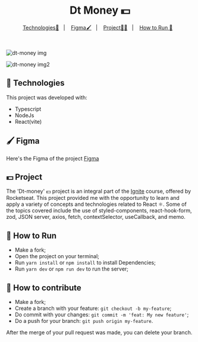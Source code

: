 

<p align = "center" >
  <h1 align="center"> Dt Money 💵</h1>
</p>

<p align="center">
  <a href="#-Technologies">Technologies🚀</a>&nbsp;&nbsp;&nbsp;|&nbsp;&nbsp;&nbsp;
     <a href="#-Figma">Figma🖌️</a>&nbsp;&nbsp;&nbsp;|&nbsp;&nbsp;&nbsp;
  <a href="#-Project">Project🧑‍💻</a>&nbsp;&nbsp;&nbsp;|&nbsp;&nbsp;&nbsp;
    <a href="#-How-to-Run">How to Run 🏃</a>&nbsp;&nbsp;&nbsp;
  
</p>
</br>

![dt-money img](https://github.com/BrunodaSilvaLeite/Dt-money/assets/72769991/4177d455-ab2e-4551-be80-e7986c858853)

![dt-money img2](https://github.com/BrunodaSilvaLeite/Dt-money/assets/72769991/3a04c316-5a85-4ff3-8675-8697a8f8fed5)

## 🚀 Technologies

This project was developed with:

- Typescript
- NodeJs
- React(vite)


## 🖌️ Figma 
Here's the Figma of the project [Figma](https://www.figma.com/file/xWflVwXoNiDHoIuNH4Aq9U/DT-Money-(Community)?node-id=42078%3A424&mode=dev)


## 💵 Project

The 'Dt-money' 💵 project is an integral part of the [Ignite](https://app.rocketseat.com.br/ignite/react-js-2022) course, offered by Rocketseat. This project provided me with the opportunity to learn and apply a variety of concepts and technologies related to React ⚛️. Some of the topics covered include the use of styled-components, react-hook-form, zod, JSON server, axios, fetch, contextSelector, useCallback, and memo. 


## 🏃 How to Run

- Make a fork;
- Open the project on your terminal;
- Run `yarn install` or `npm install` to install Dependencies;
- Run `yarn dev` or `npm run dev` to run the server;

## 🤔 How to contribute

- Make a fork;
- Create a branch with your feature: `git checkout -b my-feature`;
- Do commit with your changes: `git commit -m 'feat: My new feature'`;
- Do a push for your branch: `git push origin my-feature`.

After the merge of your pull request was made, you can delete your branch.



